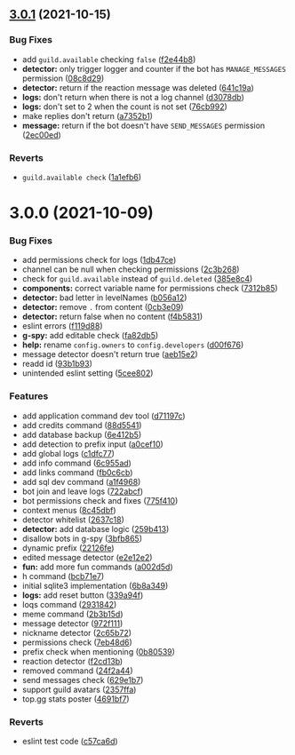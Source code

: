 ## [3.0.1](https://github.com/h-projects/gasbot/compare/3.0.0...3.0.1) (2021-10-15)


### Bug Fixes

* add `guild.available` checking `false` ([f2e44b8](https://github.com/h-projects/gasbot/commit/f2e44b89612ace2394669c9ec5b1cefff2201dcb))
* **detector:** only trigger logger and counter if the bot has `MANAGE_MESSAGES` permission ([08c8d29](https://github.com/h-projects/gasbot/commit/08c8d29106bdf24a5ad279ba66c7f3af36dff51c))
* **detector:** return if the reaction message was deleted ([641c19a](https://github.com/h-projects/gasbot/commit/641c19a09225b64e4cf546c541e5b75fae4b5092))
* **logs:** don't return when there is not a log channel ([d3078db](https://github.com/h-projects/gasbot/commit/d3078db562b72328775ac90e20af838849d6f04c))
* **logs:** don't set to 2 when the count is not set ([76cb992](https://github.com/h-projects/gasbot/commit/76cb99287f24392a70766e81fc1b521616502db1))
* make replies don't return ([a7352b1](https://github.com/h-projects/gasbot/commit/a7352b1a3279e3d613a0a88b4a1bc2ea38432d88))
* **message:** return if the bot doesn't have `SEND_MESSAGES` permission ([2ec00ed](https://github.com/h-projects/gasbot/commit/2ec00ed16f24e038965a712c06e3d912a008dcec))


### Reverts

* `guild.available check` ([1a1efb6](https://github.com/h-projects/gasbot/commit/1a1efb63a5d704118661f97808af631f2a4d2ad3))



# 3.0.0 (2021-10-09)


### Bug Fixes

* add permissions check for logs ([1db47ce](https://github.com/h-projects/gasbot/commit/1db47ceb068217eaadb4c5eaabf314812d56d702))
* channel can be null when checking permissions ([2c3b268](https://github.com/h-projects/gasbot/commit/2c3b268037a9bc69b1d7cf06e0ec0ef856369f7d))
* check for `guild.available` instead of `guild.deleted` ([385e8c4](https://github.com/h-projects/gasbot/commit/385e8c4962678f35c2f9d1d705a31c3baa5e062f))
* **components:** correct variable name for permissions check ([7312b85](https://github.com/h-projects/gasbot/commit/7312b85907b1db78feb2013df939e8893b52b257))
* **detector:** bad letter in levelNames ([b056a12](https://github.com/h-projects/gasbot/commit/b056a12b8c80806bcf920a2409691751fc12b641))
* **detector:** remove `.` from content ([0cb3e09](https://github.com/h-projects/gasbot/commit/0cb3e097361cf91cef16a51fd07009aab2255115))
* **detector:** return false when no content ([f4b5831](https://github.com/h-projects/gasbot/commit/f4b5831fec4e44d4aa158dc0600110228efe2803))
* eslint errors ([f119d88](https://github.com/h-projects/gasbot/commit/f119d88d2cfff90cd5c619859532f3d29fa7179a))
* **g-spy:** add editable check ([fa82db5](https://github.com/h-projects/gasbot/commit/fa82db5e2e6703373d4f6f929c930941bae773af))
* **help:** rename `config.owners` to `config.developers` ([d00f676](https://github.com/h-projects/gasbot/commit/d00f676b8c477e6d0b14b3ccdea9dc271570d197))
* message detector doesn't return true ([aeb15e2](https://github.com/h-projects/gasbot/commit/aeb15e212dfa8d17e19974fa3c2929e724ca8e78))
* readd id ([93b1b93](https://github.com/h-projects/gasbot/commit/93b1b93c0f26e685ae1d940172c7ac457298e4e8))
* unintended eslint setting ([5cee802](https://github.com/h-projects/gasbot/commit/5cee802d3c6772ef16eeecbff86aa082a3576633))


### Features

* add application command dev tool ([d71197c](https://github.com/h-projects/gasbot/commit/d71197cc4fc4c66c592ed9246639ad3e5fa7c02c))
* add credits command ([88d5541](https://github.com/h-projects/gasbot/commit/88d554149199b940d8a1fb58e3ac8a8b3d19dcf5))
* add database backup ([6e412b5](https://github.com/h-projects/gasbot/commit/6e412b55e2c649e3408d42350fa90a9a698cdeca))
* add detection to prefix input ([a0cef10](https://github.com/h-projects/gasbot/commit/a0cef10cbac2b778c7b73766d002cdae12c443e6))
* add global logs ([c1dfc77](https://github.com/h-projects/gasbot/commit/c1dfc771cfb759114d549253f3df18893e723d2a))
* add info command ([6c955ad](https://github.com/h-projects/gasbot/commit/6c955ad29f98c7d8b60760c4a7b024d1c98a1a8c))
* add links command ([fb0c6cb](https://github.com/h-projects/gasbot/commit/fb0c6cb068e7a185c03ea88529fc033d225abcf2))
* add sql dev command ([a1f4968](https://github.com/h-projects/gasbot/commit/a1f496865719dc6c636540769292a5fd8ac1c355))
* bot join and leave logs ([722abcf](https://github.com/h-projects/gasbot/commit/722abcfee74031aef6b66f0ad20f74539f2a6d75))
* bot permissions check and fixes ([775f410](https://github.com/h-projects/gasbot/commit/775f410747553254ab2928d17bb1d4d988e0c9dd))
* context menus ([8c45dbf](https://github.com/h-projects/gasbot/commit/8c45dbf11a30e42731875d3388ba7f1ad7250903))
* detector whitelist ([2637c18](https://github.com/h-projects/gasbot/commit/2637c18b6ef3a977dbe3833cc1ece24ceb9574ae))
* **detector:** add database logic ([259b413](https://github.com/h-projects/gasbot/commit/259b413813b1d8a2289cf9c537cc5f5b1a9e08e1))
* disallow bots in g-spy ([3bfb865](https://github.com/h-projects/gasbot/commit/3bfb865c83fdc41396a20d0546075a4988421948))
* dynamic prefix ([22126fe](https://github.com/h-projects/gasbot/commit/22126fee82fb1ad752da56359adf64d25714289f))
* edited message detector ([e2e12e2](https://github.com/h-projects/gasbot/commit/e2e12e2e8aecf3b5478bd424a0974d9d49565805))
* **fun:** add more fun commands ([a002d5d](https://github.com/h-projects/gasbot/commit/a002d5d39e7e544414ee3af2dd80c5c89f1bcc32))
* h command ([bcb71e7](https://github.com/h-projects/gasbot/commit/bcb71e794609ba7ba03d80d2775e3eeb346735e4))
* initial sqlite3 implementation ([6b8a349](https://github.com/h-projects/gasbot/commit/6b8a3494cbe01c984932759dfb45f83ef9d884bc))
* **logs:** add reset button ([339a94f](https://github.com/h-projects/gasbot/commit/339a94f757d424a6d5c239d69755fa63d52756a3))
* loqs command ([2931842](https://github.com/h-projects/gasbot/commit/293184231618e805e6f177a9bd9271c0e84ffb66))
* meme command ([2b3b15d](https://github.com/h-projects/gasbot/commit/2b3b15d68b3779f0b757bbbe4b30fffbf5381ebb))
* message detector ([972f111](https://github.com/h-projects/gasbot/commit/972f111a7b825a4995a63ee2ea11114dc23d8324))
* nickname detector ([2c65b72](https://github.com/h-projects/gasbot/commit/2c65b720eed231bf55fb4bb8a2b6b6bf93040bb7))
* permissions check ([7eb48d6](https://github.com/h-projects/gasbot/commit/7eb48d63099a9968c6fc8087c43f15ed7df3f7d0))
* prefix check when mentioning ([0b80539](https://github.com/h-projects/gasbot/commit/0b8053966cd9e89e05b729891b3ebacb981df3f9))
* reaction detector ([f2cd13b](https://github.com/h-projects/gasbot/commit/f2cd13b923413e4452dcce5b33bd38273fb5e226))
* removed command ([24f2a44](https://github.com/h-projects/gasbot/commit/24f2a4406ead1962c82030f12ac03aaf563d726b))
* send messages check ([629e1b7](https://github.com/h-projects/gasbot/commit/629e1b72bac0914878c7ef08f2435f98e32ef12e))
* support guild avatars ([2357ffa](https://github.com/h-projects/gasbot/commit/2357ffa21d6bffba7feb012559dba351498576d0))
* top.gg stats poster ([4691bf7](https://github.com/h-projects/gasbot/commit/4691bf7249e05d2bc95416f88d344510f6879f4b))


### Reverts

* eslint test code ([c57ca6d](https://github.com/h-projects/gasbot/commit/c57ca6d4cb56488938297812436cdd0cb38507c5))



